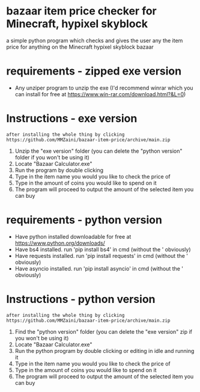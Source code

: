 # bazaar item price checker for Minecraft, hypixel skyblock
a simple python program which checks and gives the user any the item price for anything on the Minecraft hypixel skyblock bazaar

# requirements - zipped exe version
- Any unziper program to unzip the exe (I'd recommend winrar which you can install for free at https://www.win-rar.com/download.html?&L=0)

# Instructions - exe version
    after installing the whole thing by clicking https://github.com/MMZaini/bazaar-item-price/archive/main.zip
1. Unzip the "exe version" folder (you can delete the "python version" folder if you won't be using it)
2. Locate "Bazaar Calculator.exe"
3. Run the program by double clicking
4. Type in the item name you would you like to check the price of
5. Type in the amount of coins you would like to spend on it
6. The program will proceed to output the amount of the selected item you can buy

# requirements - python version
- Have python installed
    downloadable for free at https://www.python.org/downloads/
- Have bs4 installed.
    run 'pip install bs4' in cmd (without the ' obviously)
- Have requests installed.
    run 'pip install requests' in cmd (without the ' obviously)
- Have asyncio installed.
    run 'pip install asyncio' in cmd (without the ' obviously)

# Instructions - python version
    after installing the whole thing by clicking https://github.com/MMZaini/bazaar-item-price/archive/main.zip
1. Find the "python version" folder (you can delete the "exe version" zip if you won't be using it)
2. Locate "Bazaar Calculator.exe"
3. Run the python program by double clicking or editing in idle and running it
4. Type in the item name you would you like to check the price of
5. Type in the amount of coins you would like to spend on it
6. The program will proceed to output the amount of the selected item you can buy
